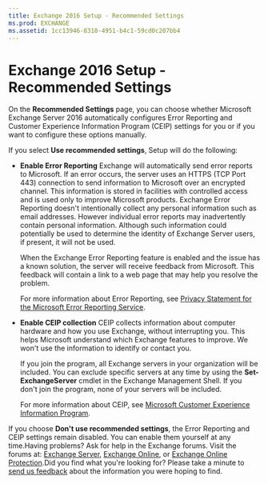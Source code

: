 ```yaml
---
title: Exchange 2016 Setup - Recommended Settings
ms.prod: EXCHANGE
ms.assetid: 1cc13946-8318-4951-b4c1-59cd0c207bb4
---
```



# Exchange 2016 Setup - Recommended Settings

On the **Recommended Settings** page, you can choose whether Microsoft Exchange Server 2016 automatically configures Error Reporting and Customer Experience Information Program (CEIP) settings for you or if you want to configure these options manually.
  
    
    

If you select **Use recommended settings**, Setup will do the following:
- **Enable Error Reporting** Exchange will automatically send error reports to Microsoft. If an error occurs, the server uses an HTTPS (TCP Port 443) connection to send information to Microsoft over an encrypted channel. This information is stored in facilities with controlled access and is used only to improve Microsoft products. Exchange Error Reporting doesn't intentionally collect any personal information such as email addresses. However individual error reports may inadvertently contain personal information. Although such information could potentially be used to determine the identity of Exchange Server users, if present, it will not be used.
    
    When the Exchange Error Reporting feature is enabled and the issue has a known solution, the server will receive feedback from Microsoft. This feedback will contain a link to a web page that may help you resolve the problem.
    
    For more information about Error Reporting, see  [Privacy Statement for the Microsoft Error Reporting Service](https://go.microsoft.com/fwlink/p/?LinkId=260761).
    
  
- **Enable CEIP collection** CEIP collects information about computer hardware and how you use Exchange, without interrupting you. This helps Microsoft understand which Exchange features to improve. We won't use the information to identify or contact you.
    
    If you join the program, all Exchange servers in your organization will be included. You can exclude specific servers at any time by using the **Set-ExchangeServer** cmdlet in the Exchange Management Shell. If you don't join the program, none of your servers will be included.
    
    For more information about CEIP, see  [Microsoft Customer Experience Information Program](https://go.microsoft.com/fwlink/?LinkID=128530).
    
  
If you choose **Don't use recommended settings**, the Error Reporting and CEIP settings remain disabled. You can enable them yourself at any time.Having problems? Ask for help in the Exchange forums. Visit the forums at:  [Exchange Server](https://go.microsoft.com/fwlink/p/?linkId=60612),  [Exchange Online](https://go.microsoft.com/fwlink/p/?linkId=267542), or  [Exchange Online Protection](https://go.microsoft.com/fwlink/p/?linkId=285351).Did you find what you're looking for? Please take a minute to  [send us feedback](mailto:ExchangeHelpFeedback@microsoft.com&amp;subject=Exchange%202016%20help%20feedback&amp;Body=Thanks%20for%20taking%20the%20time%20to%20send%20us%20feedback!%20We%20strive%20to%20respond%20to%20every%20message%20we%20receive,%20even%20though%20it%20might%20take%20us%20a%20while.%20Let%20us%20know%20what%20you%20think%20about%20Exchange%20content:%20What%20are%20we%20doing%20right%3F%20How%20can%20we%20make%20help%20better%3F%0APlease%20note%20that%20we're%20unable%20to%20respond%20to%20requests%20for%20support%20submitted%20via%20this%20email%20address.%20If%20you%20need%20help,%20please%20contact%20Exchange%20Server%20support%20at%20http://go.microsoft.com/fwlink/p/%3FLinkId=402506.%0AThanks!%0AThe%20Exchange%20Server%20Content%20Publishing%20team) about the information you were hoping to find.
